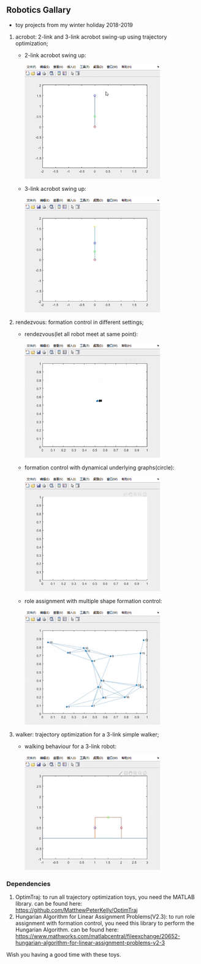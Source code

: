 ## Robotics Gallary
* toy projects from my winter holiday 2018-2019

1. acrobot: 2-link and 3-link acrobot swing-up using trajectory optimization;
   * 2-link acrobot swing up:
  
     <img src="gif/acrobot2-swingup.gif" height=300>
   * 3-link acrobot swing up:
  
     <img src="gif/acrobot3-swingup.gif" height=300>
  
2. rendezvous: formation control in different settings;
   * rendezvous(let all robot meet at same point):
  
     <img src="gif/rendezvous.gif" height=300>
  
   * formation control with dynamical underlying graphs(circle):
  
     <img src="gif/circle_dynamical.gif" height=300> 

   * role assignment with multiple shape formation control:

     <img src="gif/shapes_hungarian.gif" height=300>
3. walker: trajectory optimization for a 3-link simple walker;

   * walking behaviour for a 3-link robot:

     <img src="gif/walk.gif" height=300>

### Dependencies

1. OptimTraj: to run all trajectory optimization toys, you need the MATLAB library. can be found here: https://github.com/MatthewPeterKelly/OptimTraj
2. Hungarian Algorithm for Linear Assignment Problems(V2.3): to run role assignment with formation control, you need this library to perform the Hungarian Algorithm. can be found here: https://www.mathworks.com/matlabcentral/fileexchange/20652-hungarian-algorithm-for-linear-assignment-problems-v2-3


Wish you having a good time with these toys. 